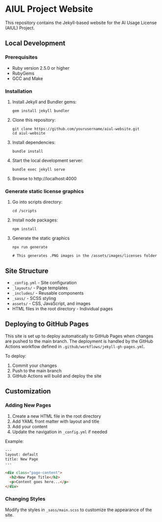 # AIUL Project Website

This repository contains the Jekyll-based website for the AI Usage License (AIUL) Project.

## Local Development

### Prerequisites

- Ruby version 2.5.0 or higher
- RubyGems
- GCC and Make

### Installation

1. Install Jekyll and Bundler gems:
   ```
   gem install jekyll bundler
   ```

2. Clone this repository:
   ```
   git clone https://github.com/yourusername/aiul-website.git
   cd aiul-website
   ```

3. Install dependencies:
   ```
   bundle install
   ```

4. Start the local development server:
   ```
   bundle exec jekyll serve
   ```

5. Browse to http://localhost:4000


### Generate static license graphics

1. Go into scripts directory:
   ```
   cd /scripts
   ```

2. Install node packages:
   ```
   npm install
   ```

3. Generate the static graphics
   ```
   npx run generate
   
   # This generates .PNG images in the /assets/images/licenses folder
   ```

## Site Structure

- `_config.yml` - Site configuration
- `_layouts/` - Page templates
- `_includes/` - Reusable components
- `_sass/` - SCSS styling
- `assets/` - CSS, JavaScript, and images
- HTML files in the root directory - Individual pages

## Deploying to GitHub Pages

This site is set up to deploy automatically to GitHub Pages when changes are pushed to the main branch. The deployment is handled by the GitHub Actions workflow defined in `.github/workflows/jekyll-gh-pages.yml`.

To deploy:

1. Commit your changes
2. Push to the main branch
3. GitHub Actions will build and deploy the site

## Customization

### Adding New Pages

1. Create a new HTML file in the root directory
2. Add YAML front matter with layout and title
3. Add your content
4. Update the navigation in `_config.yml` if needed

Example:
```html
---
layout: default
title: New Page
---

<div class="page-content">
  <h2>New Page Title</h2>
  <p>Content goes here...</p>
</div>
```

### Changing Styles

Modify the styles in `_sass/main.scss` to customize the appearance of the site.
